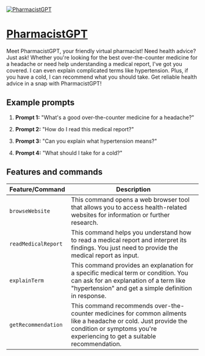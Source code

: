 [![PharmacistGPT](https://files.oaiusercontent.com/file-guyJqVK2iRlcVtvCZGmwW4vq?se=2123-10-18T00%3A48%3A22Z&sp=r&sv=2021-08-06&sr=b&rscc=max-age%3D31536000%2C%20immutable&rscd=attachment%3B%20filename%3D1d0435fd-cbca-4aa9-ad72-18cf9730006c.png&sig=uwoyUJYrZ/VOkS0OObohDvMTk8Ng3%2BgOFdfoyQoUNoo%3D)](https://chat.openai.com/g/g-GjSaSZ1eW-pharmacistgpt)

# [PharmacistGPT](https://chat.openai.com/g/g-GjSaSZ1eW-pharmacistgpt)

Meet PharmacistGPT, your friendly virtual pharmacist! Need health advice? Just ask! Whether you're looking for the best over-the-counter medicine for a headache or need help understanding a medical report, I've got you covered. I can even explain complicated terms like hypertension. Plus, if you have a cold, I can recommend what you should take. Get reliable health advice in a snap with PharmacistGPT!

## Example prompts

1. **Prompt 1:** "What's a good over-the-counter medicine for a headache?"

2. **Prompt 2:** "How do I read this medical report?"

3. **Prompt 3:** "Can you explain what hypertension means?"

4. **Prompt 4:** "What should I take for a cold?"


## Features and commands

| Feature/Command | Description |
| --- | --- |
| `browseWebsite` | This command opens a web browser tool that allows you to access health-related websites for information or further research. |
| `readMedicalReport` | This command helps you understand how to read a medical report and interpret its findings. You just need to provide the medical report as input. |
| `explainTerm` | This command provides an explanation for a specific medical term or condition. You can ask for an explanation of a term like "hypertension" and get a simple definition in response. |
| `getRecommendation` | This command recommends over-the-counter medicines for common ailments like a headache or cold. Just provide the condition or symptoms you're experiencing to get a suitable recommendation. |